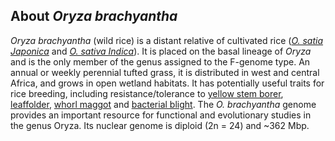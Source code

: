 About *Oryza brachyantha*
--------------------
*Oryza brachyantha* (wild rice) is a distant relative of cultivated rice ([*O. satia Japonica*](https://oryza-ensembl.gramene.org/Oryza_sativa) and [*O. sativa Indica*](https://oryza-ensembl.gramene.org/Oryza_indica)). It is placed on the basal lineage of *Oryza* and is the only member of the genus assigned to the F-genome type. An annual or weekly perennial tufted grass, it is distributed in west and central Africa, and grows in open wetland habitats. It has potentially useful traits for rice breeding, including resistance/tolerance to [yellow stem borer](http://www.knowledgebank.irri.org/ipm/stem-borer/stem-borer-species/yellow-stem-borer.html), [leaffolder](http://www.knowledgebank.irri.org/RiceDoctor/information-sheets-mainmenu-2730/pests-mainmenu-2737/rice-leaffolder-mainmenu-2816.html), [whorl maggot](http://www.knowledgebank.irri.org/RiceDoctor/information-sheets-mainmenu-2730/pests-mainmenu-2737/rice-whorl-maggot-mainmenu-2819.html) and [bacterial blight](http://www.knowledgebank.irri.org/RiceDoctor/information-sheets-mainmenu-2730/diseases-mainmenu-2735.html). The *O. brachyantha* genome provides an important resource for functional and evolutionary studies in the genus Oryza. Its nuclear genome is diploid (2n = 24) and ~362 Mbp.
